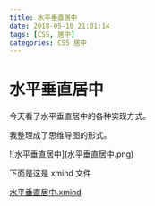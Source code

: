 ```yaml
---
title: 水平垂直居中
date: 2018-05-10 21:01:14
tags: [CSS, 居中]
categories: CSS 居中
---
```


# 水平垂直居中

今天看了水平垂直居中的各种实现方式。

我整理成了思维导图的形式。

<p class="center">![水平垂直居中](水平垂直居中.png)</p>

下面是这是 xmind 文件

<a href="水平垂直居中.xmind">水平垂直居中.xmind</a>